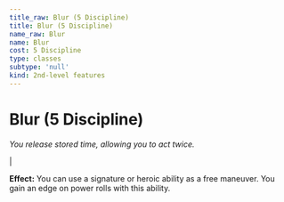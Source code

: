 ```yaml
---
title_raw: Blur (5 Discipline)
title: Blur (5 Discipline)
name_raw: Blur
name: Blur
cost: 5 Discipline
type: classes
subtype: 'null'
kind: 2nd-level features
---
```


# Blur (5 Discipline)

*You release stored time, allowing you to act twice.*

|

**Effect:** You can use a signature or heroic ability as a free maneuver. You gain an edge on power rolls with this ability.

